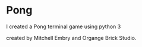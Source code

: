 # Pong
I created a Pong terminal game using python 3

created by Mitchell Embry and Organge Brick Studio.
